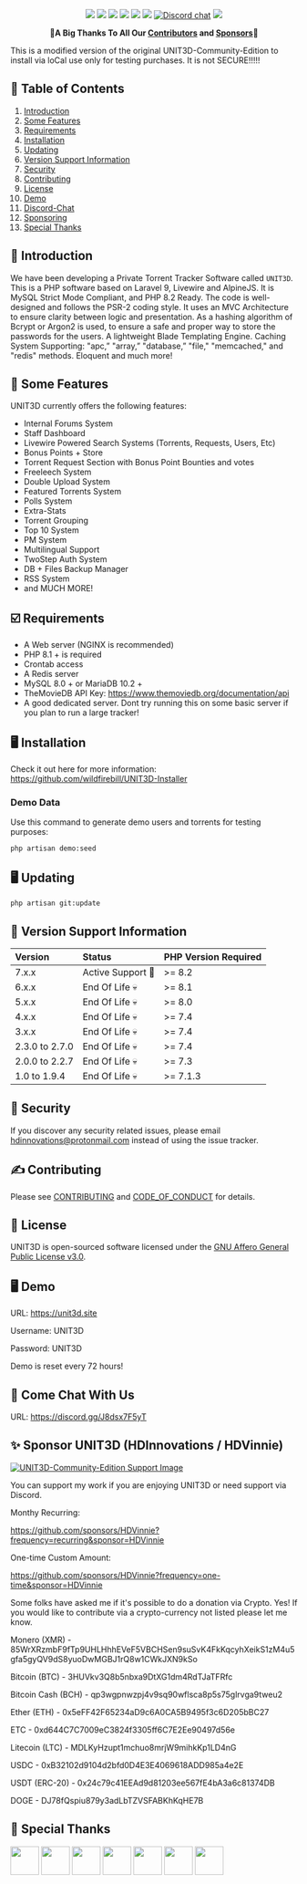 <p align="center">
<a href="http://laravel.com"><img src="https://img.shields.io/badge/Laravel-10-f4645f.svg" /></a> 
<a href="https://github.com/HDInnovations/UNIT3D/blob/master/LICENSE"><img src="https://img.shields.io/badge/License-AGPL%20v3.0-yellow.svg" /></a>
<a href="https://github.com/HDInnovations/UNIT3D-Community-Edition/actions/workflows/lint.yml/badge.svg"><img src="https://github.com/HDInnovations/UNIT3D-Community-Edition/actions/workflows/lint.yml/badge.svg" /></a>
<a href="https://github.com/HDInnovations/UNIT3D-Community-Edition/actions/workflows/phpunit-test.yml/badge.svg"><img src="https://github.com/HDInnovations/UNIT3D-Community-Edition/actions/workflows/phpunit-test.yml/badge.svg" /></a>
<a href="https://github.com/HDInnovations/UNIT3D-Community-Edition/actions/workflows/compile-assets-test.yml/badge.svg"><img src="https://github.com/HDInnovations/UNIT3D-Community-Edition/actions/workflows/compile-assets-test.yml/badge.svg" /></a>
<a href="https://github.com/HDInnovations/UNIT3D-Community-Edition/actions/workflows/larastan.yml/badge.svg"><img src="https://github.com/HDInnovations/UNIT3D-Community-Edition/actions/workflows/larastan.yml/badge.svg" /></a>  
<a href="https://discord.gg/J8dsx7F5yT"><img alt="Discord chat" src="https://img.shields.io/badge/discord-Chat%20Now-a29bfe.svg" /></a>
<a href="http://makeapullrequest.com"><img src="https://img.shields.io/badge/PRs-welcome-brightgreen.svg"></a>
</p>

<p align="center">
    🎉<b>A Big Thanks To All Our <a href="https://github.com/HDInnovations/UNIT3D-Community-Edition/graphs/contributors">Contributors</a> and <a href="https://github.com/sponsors/HDVinnie">Sponsors</a></b>🎉
</p>
This is a modified version of the original UNIT3D-Community-Edition to install via loCal use only for testing purchases. It is not SECURE!!!!!

## 📝 Table of Contents

1. [Introduction](#introduction)
2. [Some Features](#features)
3. [Requirements](#requirements)
4. [Installation](#installation)
5. [Updating](#updating)
6. [Version Support Information](#versions)
7. [Security](#security)
8. [Contributing](#contributing)
9. [License](#license)
10. [Demo](#demo)
11. [Discord-Chat](#chat)
12. [Sponsoring](#sponsor)
13. [Special Thanks](#thanks)


## <a name="introduction"></a> 🧐 Introduction

We have been developing a Private Torrent Tracker Software called `UNIT3D`. This is a PHP software based on Laravel 9, Livewire and AlpineJS. It is MySQL Strict Mode Compliant, and PHP 8.2 Ready. The code is well-designed and follows the PSR-2 coding style. It uses an MVC Architecture to ensure clarity between logic and presentation. As a hashing algorithm of Bcrypt or Argon2 is used, to ensure a safe and proper way to store the passwords for the users. A lightweight Blade Templating Engine. Caching System Supporting: "apc,” "array,” "database,” "file," "memcached," and "redis" methods. Eloquent and much more!

## <a name="features"></a> 💎 Some Features

UNIT3D currently offers the following features:
  - Internal Forums System
  - Staff Dashboard
  - Livewire Powered Search Systems (Torrents, Requests, Users, Etc)
  - Bonus Points + Store
  - Torrent Request Section with Bonus Point Bounties and votes
  - Freeleech System
  - Double Upload System
  - Featured Torrents System
  - Polls System
  - Extra-Stats
  - Torrent Grouping
  - Top 10 System
  - PM System
  - Multilingual Support
  - TwoStep Auth System
  - DB + Files Backup Manager
  - RSS System
  - and MUCH MORE!

## <a name="requirements"></a> ☑️ Requirements

- A Web server (NGINX is recommended)
- PHP 8.1 + is required
- Crontab access
- A Redis server
- MySQL 8.0 + or MariaDB 10.2 +
- TheMovieDB API Key: https://www.themoviedb.org/documentation/api
- A good dedicated server. Dont try running this on some basic server if you plan to run a large tracker!

## <a name="installation"></a> 🖥️ Installation

Check it out here for more information: https://github.com/wildfirebill/UNIT3D-Installer

### Demo Data

Use this command to generate demo users and torrents for testing purposes:

`php artisan demo:seed`

## <a name="updating"></a> 🖥️ Updating
`php artisan git:update`

## <a name="versions"></a> 🚨 Version Support Information
 Version     | Status                   | PHP Version Required
:------------|:-------------------------|:------------
 7.x.x       |  Active Support :rocket: | >= 8.2
 6.x.x       |  End Of Life :skull: | >= 8.1
 5.x.x       |  End Of Life :skull: | >= 8.0
 4.x.x       |  End Of Life :skull: | >= 7.4
 3.x.x       |  End Of Life :skull: | >= 7.4
 2.3.0 to 2.7.0|  End Of Life :skull: | >= 7.4
 2.0.0 to 2.2.7|  End Of Life :skull: | >= 7.3
 1.0 to 1.9.4|  End Of Life :skull:     | >= 7.1.3

## <a name="security"></a> 🔐 Security

If you discover any security related issues, please email hdinnovations@protonmail.com instead of using the issue tracker.

## <a name="contributing"></a> ✍️ Contributing

Please see [CONTRIBUTING](CONTRIBUTING.md) and [CODE_OF_CONDUCT](CODE_OF_CONDUCT.md) for details.

## <a name="license"></a> 📝 License

UNIT3D is open-sourced software licensed under the [GNU Affero General Public License v3.0](https://github.com/HDInnovations/UNIT3D/blob/master/LICENSE).

## <a name="demo"></a>  🖥️ Demo

URL: https://unit3d.site

Username: UNIT3D

Password: UNIT3D

Demo is reset every 72 hours!

## <a name="chat"></a>  💬 Come Chat With Us

URL: https://discord.gg/J8dsx7F5yT

## <a name="sponsor"></a> ✨ Sponsor UNIT3D (HDInnovations / HDVinnie)

<a href=https://github.com/sponsors/HDVinnie>
<p>
    <img src="https://i.postimg.cc/QMRRNgmV/support.png" alt="UNIT3D-Community-Edition Support Image">
</p>
</a>

You can support my work if you are enjoying UNIT3D or need support via Discord. 

Monthy Recurring:

https://github.com/sponsors/HDVinnie?frequency=recurring&sponsor=HDVinnie

One-time Custom Amount:

https://github.com/sponsors/HDVinnie?frequency=one-time&sponsor=HDVinnie

Some folks have asked me if it's possible to do a donation via Crypto. Yes! If you would like to contribute via a crypto-currency not listed please let me know.

Monero (XMR) - 85WrXRzmbF9fTp9UHLHhhEVeF5VBCHSen9suSvK4FkKqcyhXeikS1zM4u5gfa5gyQV9dS8yuoDwMGBJ1rQ8w1CWkJXN9kSo

Bitcoin (BTC) - 3HUVkv3Q8b5nbxa9DtXG1dm4RdTJaTFRfc

Bitcoin Cash (BCH) - qp3wgpnwzpj4v9sq90wflsca8p5s75glrvga9tweu2

Ether (ETH) - 0x5eFF42F65234aD9c6A0CA5B9495f3c6D205bBC27
    
ETC - 0xd644C7C7009eC3824f3305ff6C7E2Ee90497d56e    

Litecoin (LTC) - MDLKyHzupt1mchuo8mrjW9mihkKp1LD4nG

USDC - 0xB32102d9104d2bfd0D4E3E4069618ADD985a4e2E

USDT (ERC-20) - 0x24c79c41EEAd9d81203ee567fE4bA3a6c81374DB

DOGE - DJ78fQspiu879y3adLbTZVSFABKhKqHE7B


## <a name="thanks"></a> 🎉 Special Thanks

<a href="https://scoutapm.com/?utm_source=github&utm_medium=referral&utm_campaign=opensource_referral"><img src="https://i.postimg.cc/g29XCJDh/Logo-rounded-square-495x495-1.png" height="50px;"></a>
<a href="https://www.jetbrains.com/?from=UNIT3D"><img src="https://i.imgur.com/KgDXZV8.png" height="50px;"></a>
<a href="https://www.themoviedb.org/"><img src="https://www.themoviedb.org/assets/2/v4/logos/v2/blue_square_2-d537fb228cf3ded904ef09b136fe3fec72548ebc1fea3fbbd1ad9e36364db38b.svg" height="50px;"></a>
<a href="https://github.com"><img src="https://i.imgur.com/NVWhzrU.png" height="50px;"></a>
<a href="https://laravel.com"><img src="https://i.postimg.cc/cCDBswfK/1200px-Laravel-svg.png" height="50px;"></a>
<a href="https://laravel-livewire.com"><img src="https://i.postimg.cc/jjsNyBbh/Livewire.png" height="50px;"></a>
<a href="https://alpinejs.dev"><img src="https://i.postimg.cc/28pWk0M1/alpinejs-logo.png" height="50px;"></a>
